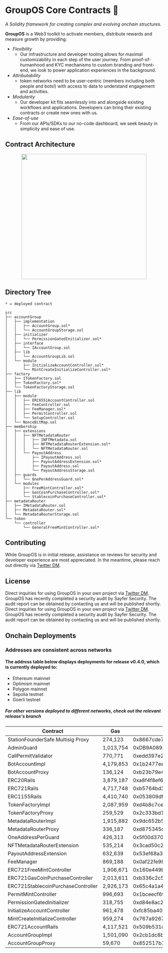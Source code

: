 # GroupOS Core Contracts 🧙

_A Solidity framework for creating complex and evolving onchain structures._

**GroupOS** is a Web3 toolkit to activate members, distribute rewards and measure growth by providing:

- _Flexibility_
  - Our infrastructure and developer tooling allows for maximal customizability in each step of the user journey. From proof-of-humanhood and KYC mechanisms to custom branding and front-end, we look to power application experiences in the background.
- _Attributability_
  - token networks need to be user-centric (members including both people and bots!) with access to data to understand engagement and activities.
- _Modularity_
  - Our developer kit fits seamlessly into and alongside existing workflows and applications. Developers can bring their existing contracts or create new ones with us.
- _Ease-of-use_
  - From our APIs/SDKs to our no-code dashboard, we seek beauty in simplicity and ease of use.

## Contract Architecture

<div style="text-align:center"><img src="https://github.com/0xStation/tokens-v1/assets/80549215/a68b8a19-4568-45a7-9d32-d5738409081e" width="400" ></div>

## Directory Tree

```
* = deployed contract

src
├── accountGroup
│   ├── implementation
│   │   ├── AccountGroup.sol*
│   │   └── AccountGroupStorage.sol
│   ├── initializer
│   │   └── PermissionGatedInitializer.sol*
│   ├── interface
│   │   └── IAccountGroup.sol
│   ├── lib
│   │   └── AccountGroupLib.sol
│   └── module
│       ├── InitializeAccountController.sol*
│       └── MintCreateInitializeController.sol*
├── factory
│   ├── ITokenFactory.sol
│   ├── TokenFactory.sol*
│   └── TokenFactoryStorage.sol
├── lib
│   ├── module
│   │   ├── ERC6551AccountController.sol
│   │   ├── FeeController.sol
│   │   ├── FeeManager.sol*
│   │   ├── PermitController.sol
│   │   └── SetupController.sol
│   └── NonceBitMap.sol
├── membership
│   ├── extensions
│   │   ├── NFTMetadataRouter
│   │   │   ├── INFTMetadata.sol
│   │   │   ├── NFTMetadataRouterExtension.sol*
│   │   │   └── NFTMetadataRouter.sol
│   │   └── PayoutAddress
│   │       ├── IPayoutAddress.sol
│   │       ├── PayoutAddressExtension.sol*
│   │       ├── PayoutAddress.sol
│   │       └── PayoutAddressStorage.sol
│   ├── guards
│   │   └── OnePerAddressGuard.sol*
│   └── modules
│       ├── FreeMintController.sol*
│       ├── GasCoinPurchaseController.sol*
│       └── StablecoinPurchaseController.sol*
├── metadataRouter
│   ├── IMetadataRouter.sol
│   ├── MetadataRouter.sol*
│   └── MetadataRouterStorage.sol
└── token
    └── controller
        └── GeneralFreeMintController.sol*
```

## Contributing

While GroupOS is in initial release, assistance on reviews for security and developer experience are most appreciated. In the meantime, please reach out directly via [Twitter DM](https://twitter.com/ilikesymmetry).

## License

Direct inquiries for using GroupOS in your own project via [Twitter DM](https://twitter.com/ilikesymmetry). GroupOS has recently completed a security audit by Sayfer Security. The audit report can be obtained by contacting us and will be published shortly.
Direct inquiries for using GroupOS in your own project via [Twitter DM](https://twitter.com/ilikesymmetry). GroupOS has recently completed a security audit by Sayfer Security. The audit report can be obtained by contacting us and will be published shortly.

## Onchain Deployments

### Addresses are consistent across networks
#### The address table below displays deployments for release v0.4.0, which is currently deployed to:
- Ethereum mainnet 
- Optimism mainnet 
- Polygon mainnet
- Sepolia testnet 
- Goerli testnet 
  
##### For other versions deployed to different networks, check out the relevant release's branch

| Contract                           | Gas       | Address                                    |
| ---------------------------------- | --------- | ------------------------------------------ |
| StationFounderSafe Multisig Proxy  | 274,123   | 0x8667cde7a8De51ea1d0C8E215845E74c04192D09 |
| AdminGuard                         | 1,013,754 | 0xDB9A089A20D4b8cDef355ca474323b6C832D9776 |
| CallPermitValidator                | 770,771   | 0xedd397e2947f3c400db6f0b5914fb621838cfb72 |
| BotAccountImpl                     | 4,179,853 | 0x1b2477eee03a4aff7a0079dcffafd068a922feb0 |
| BotAccountProxy                    | 136,124   | 0xb23b79e466d8736f541354ab72d56f06ed0b7e5d |
| ERC20Rails                         | 3,879,187 | 0xa8f4f8ef600dd6ff538426fc206e8a1457d90d95 |
| ERC721Rails                        | 4,717,748 | 0xb5764bd3ad21a58f723db04aeb97a428c7bdde2a |
| ERC1155Rails                       | 4,410,740 | 0x053809dfdd2443616d324c93e1dfc6a2076f976b |
| TokenFactoryImpl                   | 2,087,959 | 0xd4b8c7ceaf8d7fc4b34b157f31be0d8e9e9022af |
| TokenFactoryProxy                  | 259,529   | 0x2c333bd1316ce1af9ebf017a595d6f8ab5f6bd1a |
| MetadataRouterImpl                 | 1,915,882 | 0x9dc652b502731d9a41fb60bcce9bc33b74619b4c |
| MetadataRouterProxy                | 336,187   | 0xd875345db38a113f3dd8f766f57cbbd2c4c2ab99 |
| OneAddressPerGuard                 | 426,313   | 0x5f00d3707f1e4183003e75d3e995b814fb8fabe6 |
| NFTMetadataRouterExtension         | 535,214   | 0x3cad50c2621a4da3a5199370ceb00d6055d29650 |
| PayoutAddressExtension             | 632,639   | 0x53ef68a35f9ae248f28584ab8e724896eb2d41c5 |
| FeeManager                         | 869,188   | 0x0af22fe98babe7b3dedc14ba3e0f33e9e63444f3 |
| ERC721FreeMintController           | 1,906,671 | 0x160e449bf97edbf5427717271bbfffd53e3f109d |
| ERC721GasCoinPurchaseController    | 2,013,611 | 0xb336c2c5568b310ec5774cb6c577280c14c4dac2 |
| ERC721StablecoinPurchaseController | 2,926,173 | 0x65c4a1a4627dff7d66b45b4775e13fe5194fd197 |
| PermitMintController               | 996,693   | 0x1bceecf6938f5dbcb551f526ad4a3f592ba15732 |
| PermissionGatedInitializer         | 318,755   | 0xd84e8ac29cb1e20e24ab1bafea36c16881d84856 |
| InitializeAccountController        | 961,478   | 0xfc85ba406338303d1a155364fa6dd5ad97c35f2a |
| MintCreateInitializeController     | 959,274   | 0x767a92675a01fbf1a33eb9b4c37e718a66d921cb |
| ERC721AccountRails                 | 4,117,521 | 0x509b531c8e979c85375370c0ba92ac44173c2d12 |
| AccountGroupImpl                   | 1,501,090 | 0x2cb1dc8b63c32f03c6f496207027e1aaf9a47c0c |
| AccountGroupProxy                  | 59,670    | 0x852517b7ffed0f98d714dd1787995aff4d6b1892 |
